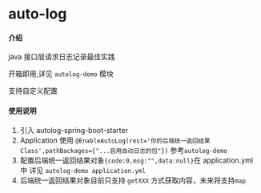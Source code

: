 # auto-log

#### 介绍
java 接口层请求日志记录最佳实践


开箱即用,详见 ``autolog-demo`` 模块  

支持自定义配置


#### 使用说明

1.  引入 autolog-spring-boot-starter
2.  Application 使用 ``@EnableAutoLog(rest='你的后端统一返回结果Class',pathBackages={"...启用自动日志的包"})``  参考``autolog-demo``
3.  配置后端统一返回结果对象``{code:0,msg:"",data:null}``在 application.yml 中 详见 ``autolog-demo application.yml``
4.  后端统一返回结果对象目前只支持 ``getXXX`` 方式获取内容，未来将支持``map``

